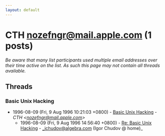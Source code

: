 ```yaml
---
layout: default
---
```


# CTH <nozefngr@mail.apple.com> (1 posts)

_Be aware that many list participants used multiple email addresses over their time active on the list. As such this page may not contain all threads available._

## Threads

### Basic Unix Hacking
+ 1996-08-09 (Fri, 9 Aug 1996 10:21:03 +0800) - [Basic Unix Hacking](/archive/1996/08/bd5a01ebc07d814977b11923a24c40fdb5f330ba9e4721045ca80af04c2d6fec) - _CTH \<nozefngr@mail.apple.com\>_
  + 1996-08-09 (Fri, 9 Aug 1996 14:56:40 +0800) - [Re: Basic Unix Hacking](/archive/1996/08/c4246e55108384e5805f400498b5b37d59701d58fe9894b8d4bea5ba5d0d13ec) - _ichudov@algebra.com (Igor Chudov @ home)_

